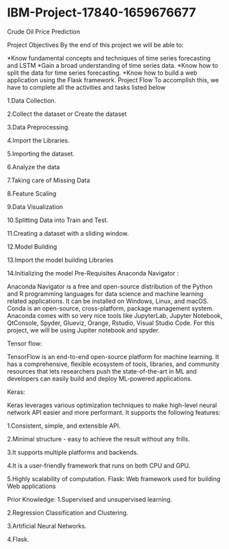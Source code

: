 # IBM-Project-17840-1659676677
Crude Oil Price Prediction

Project Objectives
By the end of this project we will be able to:

*Know fundamental concepts and techniques of time series forecasting and LSTM
*Gain a broad understanding of time series data.
*Know how to split the data for time series forecasting.
*Know how to build a web application using the Flask framework.
Project Flow
To accomplish this, we have to complete all the activities and tasks listed below

1.Data Collection.

2.Collect the dataset or Create the dataset

3.Data Preprocessing.

4.Import the Libraries.

5.Importing the dataset.

6.Analyze the data

7.Taking care of Missing Data

8.Feature Scaling

9.Data Visualization

10.Splitting Data into Train and Test.

11.Creating a dataset with a sliding window.

12.Model Building

13.Import the model building Libraries

14.Initializing the model
Pre-Requisites
Anaconda Navigator :

Anaconda Navigator is a free and open-source distribution of the Python and R programming languages for data science and machine learning related applications. It can be installed on Windows, Linux, and macOS. Conda is an open-source, cross-platform, package management system. Anaconda comes with so very nice tools like JupyterLab, Jupyter Notebook, QtConsole, Spyder, Glueviz, Orange, Rstudio, Visual Studio Code. For this project, we will be using Jupiter notebook and spyder.

Tensor flow:

TensorFlow is an end-to-end open-source platform for machine learning. It has a comprehensive, flexible ecosystem of tools, libraries, and community resources that lets researchers push the state-of-the-art in ML and developers can easily build and deploy ML-powered applications.

Keras:

Keras leverages various optimization techniques to make high-level neural network API easier and more performant. It supports the following features:

1.Consistent, simple, and extensible API.

2.Minimal structure - easy to achieve the result without any frills.

3.It supports multiple platforms and backends.

4.It is a user-friendly framework that runs on both CPU and GPU.

5.Highly scalability of computation.
Flask:
Web framework used for building Web applications

Prior Knowledge:
1.Supervised and unsupervised learning.

2.Regression Classification and Clustering.

3.Artificial Neural Networks.

4.Flask.



